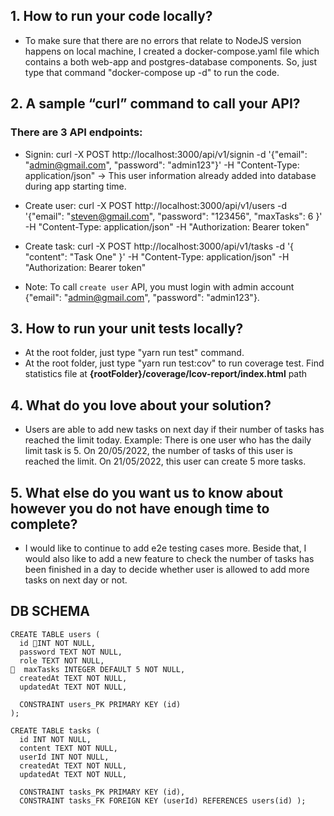 ## 1. How to run your code locally?
- To make sure that there are no errors that relate to NodeJS version happens on local machine, I created a docker-compose.yaml file which contains a both web-app and postgres-database components. So, just type that command "docker-compose up -d" to run the code.

## 2. A sample “curl” command to call your API?
### There are 3 API endpoints:
* Signin: curl -X POST http://localhost:3000/api/v1/signin -d '{"email": "admin@gmail.com", "password": "admin123"}' -H "Content-Type: application/json" -> This user information already added into database during app starting time.

+ Create user: curl -X POST http://localhost:3000/api/v1/users -d '{"email": "steven@gmail.com", "password": "123456", "maxTasks": 6 }' -H "Content-Type: application/json" -H "Authorization: Bearer token"

+ Create task: curl -X POST http://localhost:3000/api/v1/tasks -d '{ "content": "Task One" }' -H "Content-Type: application/json" -H "Authorization: Bearer token"

* Note: To call `create user` API, you must login with admin account {"email": "admin@gmail.com", "password": "admin123"}.

## 3. How to run your unit tests locally?
- At the root folder, just type "yarn run test" command.
- At the root folder, just type "yarn run test:cov" to run coverage test. Find statistics file at **{rootFolder}/coverage/lcov-report/index.html** path 
 
## 4. What do you love about your solution?
- Users are able to add new tasks on next day if their number of tasks has reached the limit today. 
Example: There is one user who has the daily limit task is 5. On 20/05/2022, the number of tasks of this user is reached the limit. On 21/05/2022, this user can create 5 more tasks.

## 5. What else do you want us to know about however you do not have enough time to complete?
- I would like to continue to add e2e testing cases more. Beside that, I would also like to add a new feature to check the number of tasks has been finished in a day to decide whether user is allowed to add more tasks on next day or not.

## DB SCHEMA

```
CREATE TABLE users ( 
  id INT NOT NULL, 
  password TEXT NOT NULL,
  role TEXT NOT NULL,
  maxTasks INTEGER DEFAULT 5 NOT NULL,
  createdAt TEXT NOT NULL,
  updatedAt TEXT NOT NULL,

  CONSTRAINT users_PK PRIMARY KEY (id) 
); 

CREATE TABLE tasks ( 
  id INT NOT NULL, 
  content TEXT NOT NULL, 
  userId INT NOT NULL, 
  createdAt TEXT NOT NULL,
  updatedAt TEXT NOT NULL,

  CONSTRAINT tasks_PK PRIMARY KEY (id), 
  CONSTRAINT tasks_FK FOREIGN KEY (userId) REFERENCES users(id) );
```
